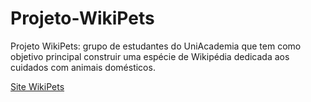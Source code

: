 # Projeto-WikiPets

Projeto WikiPets: grupo de estudantes do UniAcademia que tem como objetivo principal construir uma espécie de Wikipédia dedicada aos cuidados com animais domésticos.

[Site WikiPets](https://raphaelimbelloniv.github.io/Projeto-WikiPets/index.html)

